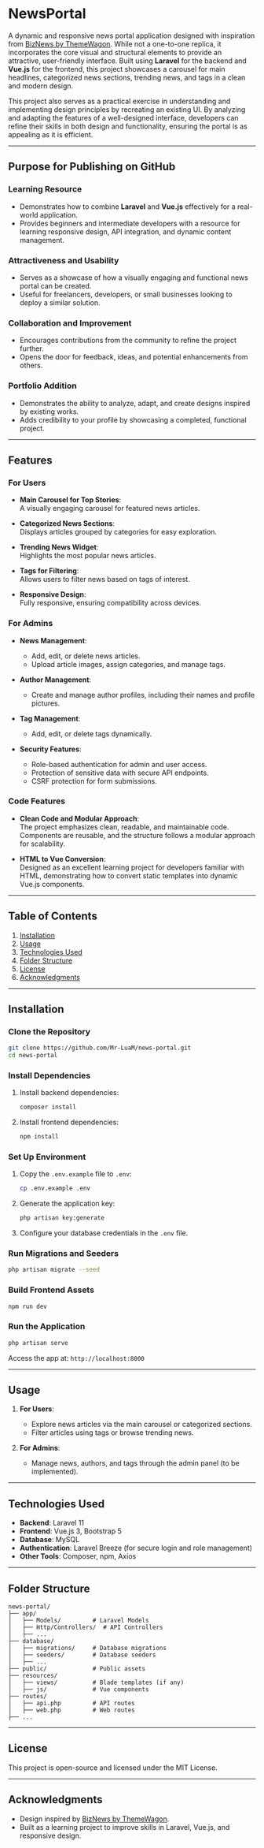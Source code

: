 
# NewsPortal

A dynamic and responsive news portal application designed with inspiration from [BizNews by ThemeWagon](https://themewagon.github.io/biznews/). While not a one-to-one replica, it incorporates the core visual and structural elements to provide an attractive, user-friendly interface. Built using **Laravel** for the backend and **Vue.js** for the frontend, this project showcases a carousel for main headlines, categorized news sections, trending news, and tags in a clean and modern design.

This project also serves as a practical exercise in understanding and implementing design principles by recreating an existing UI. By analyzing and adapting the features of a well-designed interface, developers can refine their skills in both design and functionality, ensuring the portal is as appealing as it is efficient.

---

## Purpose for Publishing on GitHub

### Learning Resource
- Demonstrates how to combine **Laravel** and **Vue.js** effectively for a real-world application.
- Provides beginners and intermediate developers with a resource for learning responsive design, API integration, and dynamic content management.

### Attractiveness and Usability
- Serves as a showcase of how a visually engaging and functional news portal can be created.
- Useful for freelancers, developers, or small businesses looking to deploy a similar solution.

### Collaboration and Improvement
- Encourages contributions from the community to refine the project further.
- Opens the door for feedback, ideas, and potential enhancements from others.

### Portfolio Addition
- Demonstrates the ability to analyze, adapt, and create designs inspired by existing works.
- Adds credibility to your profile by showcasing a completed, functional project.

---

## Features

### For Users
- **Main Carousel for Top Stories**:  
  A visually engaging carousel for featured news articles.
  
- **Categorized News Sections**:  
  Displays articles grouped by categories for easy exploration.

- **Trending News Widget**:  
  Highlights the most popular news articles.

- **Tags for Filtering**:  
  Allows users to filter news based on tags of interest.

- **Responsive Design**:  
  Fully responsive, ensuring compatibility across devices.

### For Admins
- **News Management**:  
  - Add, edit, or delete news articles.
  - Upload article images, assign categories, and manage tags.

- **Author Management**:  
  - Create and manage author profiles, including their names and profile pictures.

- **Tag Management**:  
  - Add, edit, or delete tags dynamically.

- **Security Features**:  
  - Role-based authentication for admin and user access.
  - Protection of sensitive data with secure API endpoints.
  - CSRF protection for form submissions.

### Code Features
- **Clean Code and Modular Approach**:  
  The project emphasizes clean, readable, and maintainable code. Components are reusable, and the structure follows a modular approach for scalability.

- **HTML to Vue Conversion**:  
  Designed as an excellent learning project for developers familiar with HTML, demonstrating how to convert static templates into dynamic Vue.js components.

---

## Table of Contents
1. [Installation](#installation)
2. [Usage](#usage)
3. [Technologies Used](#technologies-used)
4. [Folder Structure](#folder-structure)
5. [License](#license)
6. [Acknowledgments](#acknowledgments)

---

## Installation

### Clone the Repository
```bash
git clone https://github.com/Mr-LuaM/news-portal.git
cd news-portal
```

### Install Dependencies
1. Install backend dependencies:
   ```bash
   composer install
   ```
2. Install frontend dependencies:
   ```bash
   npm install
   ```

### Set Up Environment
1. Copy the `.env.example` file to `.env`:
   ```bash
   cp .env.example .env
   ```
2. Generate the application key:
   ```bash
   php artisan key:generate
   ```
3. Configure your database credentials in the `.env` file.

### Run Migrations and Seeders
```bash
php artisan migrate --seed
```

### Build Frontend Assets
```bash
npm run dev
```

### Run the Application
```bash
php artisan serve
```

Access the app at: `http://localhost:8000`

---

## Usage

1. **For Users**:
   - Explore news articles via the main carousel or categorized sections.
   - Filter articles using tags or browse trending news.
   
2. **For Admins**:
   - Manage news, authors, and tags through the admin panel (to be implemented).

---

## Technologies Used

- **Backend**: Laravel 11
- **Frontend**: Vue.js 3, Bootstrap 5
- **Database**: MySQL
- **Authentication**: Laravel Breeze (for secure login and role management)
- **Other Tools**: Composer, npm, Axios

---

## Folder Structure

```
news-portal/
├── app/
│   ├── Models/         # Laravel Models
│   ├── Http/Controllers/  # API Controllers
│   ├── ...
├── database/
│   ├── migrations/     # Database migrations
│   ├── seeders/        # Database seeders
│   ├── ...
├── public/             # Public assets
├── resources/
│   ├── views/          # Blade templates (if any)
│   ├── js/             # Vue components
├── routes/
│   ├── api.php         # API routes
│   ├── web.php         # Web routes
├── ...
```

---

## License

This project is open-source and licensed under the MIT License.

---

## Acknowledgments

- Design inspired by [BizNews by ThemeWagon](https://themewagon.github.io/biznews/).
- Built as a learning project to improve skills in Laravel, Vue.js, and responsive design.
